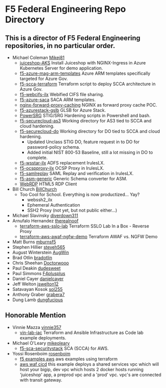 # F5 Federal Engineering Repo Directory

## This is a director of F5 Federal Engineering repositories, in no particular order.

* Michael Coleman [Mikej81](https://github.com/Mikej81)
  * [juiceshop-AKS](https://github.com/Mikej81/juiceshop-AKS) Install Juiceshop with NGINX-Ingress in Azure Kubernetes Server for demo application.
  * [f5-azure-mag-arm-templates](https://github.com/Mikej81/f5-azure-mag-arm-templates) Azure ARM templates specifically targeted for Azure Gov.
  * [f5-scca-terraform](https://github.com/Mikej81/f5-scca-terraform) Terraform script to deploy SCCA architecture in Azure Gov.
  * [f5-webcifs-ilx](https://github.com/Mikej81/f5-webcifs-ilx) Webified CIFS file sharing.
  * [f5-azure-saca](https://github.com/Mikej81/f5-azure-saca) SACA ARM templates.
  * [nginx-forward-proxy-caching](https://github.com/Mikej81/nginx-forward-proxy-caching)  NGINX as forward proxy cache POC.
  * [f5-azurestack-gslb](https://github.com/Mikej81/f5-azurestack-gslb) GLSB for Azure Stack.
  * [PowerSRG](https://github.com/Mikej81/PowerSRG)  STIG/SRG Hardening scripts in Powershell and bash.
  * [f5-securecloud-as3](https://github.com/Mikej81/f5-securecloud-AS3) Working directory for AS3 tied to SCCA and cloud hardening.
  * [f5-securecloud-do](https://github.com/Mikej81/f5-securecloud-DO) Working directory for DO tied to SCCA and cloud hardening.
    * Updated Unclass STIG DO, feature request in to DO for password-policy schema.
    * Added initial NIST 800-53 Baseline, still a lot missing in DO to complete.
  * [f5-wsstar-ilx](https://github.com/Mikej81/f5-wsstar-ilx) ADFS replacement IrulesLX.
  * [f5-ocspproxy-ilx](https://github.com/Mikej81/f5-ocspproxy-ilx) OCSP Proxy in IrulesLX.
  * [f5-samlreplay](https://github.com/Mikej81/f5-samlreplay) SAML Replay and verification in IrulesLX.
  * [f5-asm-generic](https://github.com/Mikej81/f5-asm-generic) Generic Schema converter for ASM.
  * [WebRDP](https://github.com/Mikej81/WebRDP) HTML5 RDP Client
* Bill Church [BillChurch](https://github.com/BillChurch)
  * Too Cool for School.  Everything is now productized... Yay?
    * webssh2_ilx
    * Ephemeral Authentication
    * SSH2 Proxy (not yet, but not public either...)
* Michael Slavinsky [diverdown311](https://github.com/diverdown311)
* Arnufalo Hernandez [therealnoof](https://github.com/therealnoof)
  * [terraform-aws-sslo-lab](https://github.com/therealnoof/terraform-aws-sslo-lab) Terraform SSLO Lab In a Box - Reverse Proxy
  * [terraform-aws-awaf-ngfw-demo](https://github.com/therealnoof/terraform-aws-awaf-ngfw-demo) Terraform AWAF vs. NGFW Demo
* Matt Burns [mburnsf5](https://github.com/mburnsf5)
* Stephen Hillier [steveh565](https://github.com/steveh565)
* August Winterstein [AugWin](https://github.com/AugWin)
* Brad Otlin    [bradotlin](https://github.com/bradotlin)
* Chris Sheehan [Doctorwooo](https://github.com/Doctorwooo)
* Paul Deakin [dudesweet](https://github.com/dudesweet)
* Paul Simmons [F4plusplus](https://github.com/F4plusplus)
* Daniel Cayer [danielcayer](https://github.com/danielcayer)
* Jeff Welton [jswelton12](https://github.com/jswelton12)
* Satavayan Kosok [sol255](https://github.com/sol255)
* Anthony Graber [grabera7](https://github.com/grabera7)
* Dung Lamb [dungfucious](https://github.com/dungfucious)

## Honorable Mention
* Vinnie Mazza [vinnie357](https://github.com/vinnie357)
  * [vin-lab-iac](https://github.com/vinnie357/vin-lab-iac)  Terraform and Ansible Infrastructure as Code lab example deployments.
* Michael O'Leary [mikeoleary](https://github.com/mikeoleary)
  * [f5-sca-securitystack](https://github.com/mikeoleary/f5-sca-securitystack)  SCA (SCCA) for AWS. 
* Yossi Rosenboim [rosenboim](https://gitlab.com/rosenboim)
  * [f5 examples aws](https://gitlab.com/f5-examples/f5-examples-aws) aws examples using terraform
  * [aws waf cicd](https://gitlab.com/f5-examples/waf_cicd)  this example deploys a shared services vpc which will host your bigip, dev vpc which hosts 2 docker hosts running 'juiceshop' app, a preprod vpc and a 'prod' vpc. vpc's are connected with transit gateway.
